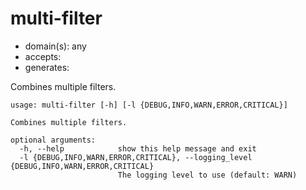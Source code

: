 # multi-filter

* domain(s): any
* accepts: 
* generates:

Combines multiple filters.

```
usage: multi-filter [-h] [-l {DEBUG,INFO,WARN,ERROR,CRITICAL}]

Combines multiple filters.

optional arguments:
  -h, --help            show this help message and exit
  -l {DEBUG,INFO,WARN,ERROR,CRITICAL}, --logging_level {DEBUG,INFO,WARN,ERROR,CRITICAL}
                        The logging level to use (default: WARN)
```
